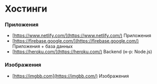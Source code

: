 # Хостинги

<!-- xxxxxxxxxxxxxxxxxxxxxxxxxxxxxxxxxxxxxxxxxxxxxxxxxxxxxxx -->
### Приложения
<!-- xxxxxxxxxxxxxxxxxxxxxxxxxxxxxxxxxxxxxxxxxxxxxxxxxxxxxxx -->
- [https://www.netlify.com/](https://www.netlify.com/) Приложения
- [https://firebase.google.com/](https://firebase.google.com/) Приложения + база данных
- [https://heroku.com/](https://heroku.com/) Backend (н-р: Node.js)


<!-- xxxxxxxxxxxxxxxxxxxxxxxxxxxxxxxxxxxxxxxxxxxxxxxxxxxxxxx -->
### Изображения
<!-- xxxxxxxxxxxxxxxxxxxxxxxxxxxxxxxxxxxxxxxxxxxxxxxxxxxxxxx -->
- [https://imgbb.com](https://imgbb.com/) Изображения
